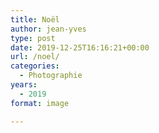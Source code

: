```yaml
---
title: Noël
author: jean-yves
type: post
date: 2019-12-25T16:16:21+00:00
url: /noel/
categories:
  - Photographie
years:
  - 2019
format: image

---
```

